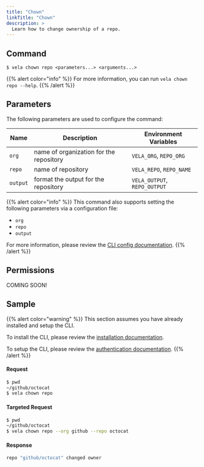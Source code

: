 ```yaml
---
title: "Chown"
linkTitle: "Chown"
description: >
  Learn how to change ownership of a repo.
---
```


## Command

```
$ vela chown repo <parameters...> <arguments...>
```

{{% alert color="info" %}}
For more information, you can run `vela chown repo --help`.
{{% /alert %}}

## Parameters

The following parameters are used to configure the command:

| Name     | Description                             | Environment Variables        |
| -------- | --------------------------------------- | ---------------------------- |
| `org`    | name of organization for the repository | `VELA_ORG`, `REPO_ORG`       |
| `repo`   | name of repository                      | `VELA_REPO`, `REPO_NAME`     |
| `output` | format the output for the repository    | `VELA_OUTPUT`, `REPO_OUTPUT` |

{{% alert color="info" %}}
This command also supports setting the following parameters via a configuration file:

- `org`
- `repo`
- `output`

For more information, please review the [CLI config documentation](/docs/reference/cli/config/).
{{% /alert %}}

## Permissions

COMING SOON!

## Sample

{{% alert color="warning" %}}
This section assumes you have already installed and setup the CLI.

To install the CLI, please review the [installation documentation](/docs/reference/cli/install/).

To setup the CLI, please review the [authentication documentation](/docs/reference/cli/authentication/).
{{% /alert %}}

#### Request

```sh
$ pwd
~/github/octocat
$ vela chown repo
```

#### Targeted Request

```sh
$ pwd
~/github/octocat
$ vela chown repo --org github --repo octocat
```

#### Response

```sh
repo "github/octocat" changed owner
```
